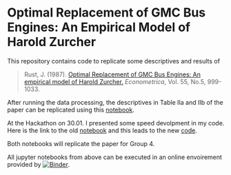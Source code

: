 # Optimal Replacement of GMC Bus Engines: An Empirical Model of Harold Zurcher

This repository contains code to replicate some descriptives and results of
> Rust, J. (1987). [Optimal Replacement of GMC Bus Engines: An empirical model of Harold Zurcher.](https://doi.org/10.2307/1911259) *Econometrica*, Vol. 55, No.5, 999-1033. 

After running the data processing, the descriptives in Table IIa and IIb of the paper can be replicated using this [notebook](https://github.com/OpenSourceEconomics/ruspy/blob/master/replication/replicate%20descriptives.ipynb).

At the Hackathon on 30.01. I presented some speed devolpment in my code. Here is the link to the old [notebook](https://github.com/OpenSourceEconomics/ruspy/blob/master/devolpment_speed/timing_old_code.ipynb) and this leads to the new [code](https://github.com/OpenSourceEconomics/ruspy/blob/master/devolpment_speed/timing_new_code.ipynb).

Both notebooks will replicate the paper for Group 4.

All jupyter notebooks from above can be executed in an online envoirement provided by [![Binder](https://mybinder.org/badge_logo.svg)](https://mybinder.org/v2/gh/OpenSourceEconomics/ruspy/master).
